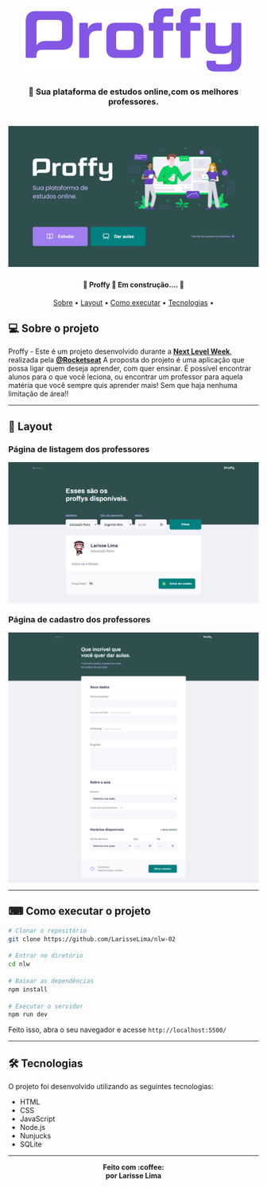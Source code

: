 
<h1 align="center" >
    <img alt="Logo Proffy" src="/public/img/logo.png" />
</h1>

<h3 align="center">
    📖 Sua plataforma de estudos online,com os melhores professores.
</h3>

<h1 align="center">
    <img alt="NextLevelWeek#02" title="#NextLevelWeek#02" src="/public/img/home-page.png" />
</h1>

<h4 align="center"> 
	🚧  Proffy 🏫 Em construção.... 🚧
</h4>

<p align="center">
	<a href="#-sobre-o-projeto">Sobre</a> •
	<a href="#-layout">Layout</a> • 
 	<a href="#-como-executar-o-projeto">Como executar</a> • 
  <a href="#-tecnologias">Tecnologias</a> • 
 	
</p>


## 💻 Sobre o projeto

Proffy - Este é um projeto desenvolvido durante a **[Next Level Week](https://nextlevelweek.com/)**, realizada pela **[@Rocketseat](https://github.com/Rocketseat)** 
A proposta do projeto é uma aplicação que possa ligar quem deseja aprender, com quer ensinar. É possível encontrar alunos para o que você leciona, ou encontrar um professor para aquela matéria que você sempre quis aprender mais! Sem que haja nenhuma limitação de área!! 

---

## 🎨 Layout

###  Página de listagem dos professores

<p align="center" style="display: flex; align-items: flex-start; justify-content: center;">
  	<img alt="Página de cadastro de vídeo" src="/public/img/study-page.png" width="100%">
</p>

###  Página de cadastro dos professores

<p align="center" style="display: flex; align-items: flex-start; justify-content: center;">
  	<img alt="Página de cadastro de vídeo" src="/public/img/give-classes-fullpage.png" width="100%">
</p>

---

## ⌨ Como executar o projeto

```bash
# Clonar o repositório
git clone https://github.com/LarisseLima/nlw-02

# Entrar no diretório
cd nlw

# Baixar as dependências
npm install

# Executar o servidor
npm run dev
```

Feito isso, abra o seu navegador e acesse `http://localhost:5500/`

---

## 🛠 Tecnologias

O projeto foi desenvolvido utilizando as seguintes tecnologias:

- HTML
- CSS
- JavaScript
- Node.js 
- Nunjucks 
- SQLite 

---

<p align="center"><b>Feito com 	:coffee: <br> por Larisse Lima</b></p>
